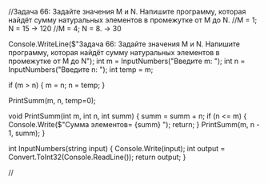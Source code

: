//Задача 66: Задайте значения M и N. Напишите программу, которая найдёт сумму натуральных элементов в промежутке от M до N.
//M = 1; N = 15 -> 120
//M = 4; N = 8. -> 30

Console.WriteLine($"Задача 66: Задайте значения M и N. Напишите программу, которая найдёт сумму натуральных элементов в промежутке от M до N");
int m = InputNumbers("Введите m: ");
int n = InputNumbers("Введите n: ");
int temp = m;

if (m > n) 
{
  m = n; 
  n = temp;
}

PrintSumm(m, n, temp=0);

void PrintSumm(int m, int n, int summ)
{
  summ = summ + n;
  if (n <= m)
  {
    Console.Write($"Сумма элементов= {summ} ");
    return;
  }
  PrintSumm(m, n - 1, summ);
}

int InputNumbers(string input) 
{
  Console.Write(input);
  int output = Convert.ToInt32(Console.ReadLine());
  return output;
}

//
